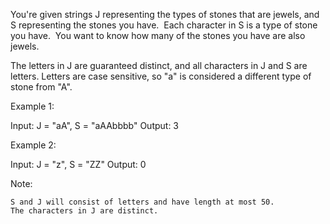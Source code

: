 You&#39;re given strings J representing the types of stones that are jewels, and S representing the stones you have.&nbsp; Each character in S is a type of stone you have.&nbsp; You want to know how many of the stones you have are also jewels.

The letters in J are guaranteed distinct, and all characters in J and S are letters. Letters are case sensitive, so &quot;a&quot; is considered a different type of stone from &quot;A&quot;.

Example 1:


Input: J = &quot;aA&quot;, S = &quot;aAAbbbb&quot;
Output: 3


Example 2:


Input: J = &quot;z&quot;, S = &quot;ZZ&quot;
Output: 0


Note:


	S and J will consist of letters and have length at most 50.
	The characters in J are distinct.
